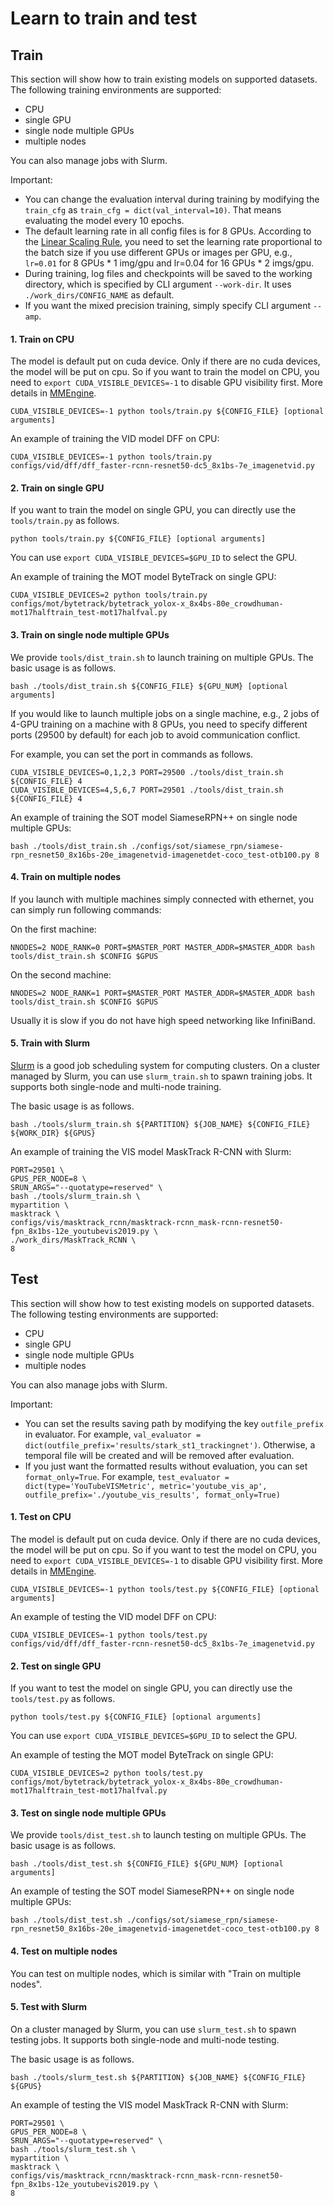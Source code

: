 # Learn to train and test

## Train

This section will show how to train existing models on supported datasets.
The following training environments are supported:
- CPU
- single GPU
- single node multiple GPUs
- multiple nodes

You can also manage jobs with Slurm.

Important:
- You can change the evaluation interval during training by modifying the `train_cfg` as
`train_cfg = dict(val_interval=10)`. That means evaluating the model every 10 epochs.
- The default learning rate in all config files is for 8 GPUs.
According to the [Linear Scaling Rule](https://arxiv.org/abs/1706.02677),
you need to set the learning rate proportional to the batch size if you use different GPUs or images per GPU, 
e.g., `lr=0.01` for 8 GPUs * 1 img/gpu and lr=0.04 for 16 GPUs * 2 imgs/gpu.
- During training, log files and checkpoints will be saved to the working directory,
which is specified by CLI argument `--work-dir`. It uses `./work_dirs/CONFIG_NAME` as default.
- If you want the mixed precision training, simply specify CLI argument `--amp`.

#### 1. Train on CPU

The model is default put on cuda device.
Only if there are no cuda devices, the model will be put on cpu.
So if you want to train the model on CPU, you need to `export CUDA_VISIBLE_DEVICES=-1` to disable GPU visibility first.
More details in [MMEngine](https://github.com/open-mmlab/mmengine/blob/ca282aee9e402104b644494ca491f73d93a9544f/mmengine/runner/runner.py#L849-L850).

```shell script
CUDA_VISIBLE_DEVICES=-1 python tools/train.py ${CONFIG_FILE} [optional arguments]
```

An example of training the VID model DFF on CPU:

```shell script
CUDA_VISIBLE_DEVICES=-1 python tools/train.py configs/vid/dff/dff_faster-rcnn-resnet50-dc5_8x1bs-7e_imagenetvid.py
```

#### 2. Train on single GPU

If you want to train the model on single GPU, you can directly use the `tools/train.py` as follows.

```shell script
python tools/train.py ${CONFIG_FILE} [optional arguments]
```

You can use `export CUDA_VISIBLE_DEVICES=$GPU_ID` to select the GPU.

An example of training the MOT model ByteTrack on single GPU:

```shell script
CUDA_VISIBLE_DEVICES=2 python tools/train.py configs/mot/bytetrack/bytetrack_yolox-x_8x4bs-80e_crowdhuman-mot17halftrain_test-mot17halfval.py
```

#### 3. Train on single node multiple GPUs

We provide `tools/dist_train.sh` to launch training on multiple GPUs.
The basic usage is as follows.

```shell script
bash ./tools/dist_train.sh ${CONFIG_FILE} ${GPU_NUM} [optional arguments]
```

If you would like to launch multiple jobs on a single machine,
e.g., 2 jobs of 4-GPU training on a machine with 8 GPUs,
you need to specify different ports (29500 by default) for each job to avoid communication conflict.

For example, you can set the port in commands as follows.

```shell script
CUDA_VISIBLE_DEVICES=0,1,2,3 PORT=29500 ./tools/dist_train.sh ${CONFIG_FILE} 4
CUDA_VISIBLE_DEVICES=4,5,6,7 PORT=29501 ./tools/dist_train.sh ${CONFIG_FILE} 4
```

An example of training the SOT model SiameseRPN++ on single node multiple GPUs:

```shell script
bash ./tools/dist_train.sh ./configs/sot/siamese_rpn/siamese-rpn_resnet50_8x16bs-20e_imagenetvid-imagenetdet-coco_test-otb100.py 8
```

#### 4. Train on multiple nodes

If you launch with multiple machines simply connected with ethernet, you can simply run following commands:

On the first machine:

```shell script
NNODES=2 NODE_RANK=0 PORT=$MASTER_PORT MASTER_ADDR=$MASTER_ADDR bash tools/dist_train.sh $CONFIG $GPUS
```

On the second machine:

```shell script
NNODES=2 NODE_RANK=1 PORT=$MASTER_PORT MASTER_ADDR=$MASTER_ADDR bash tools/dist_train.sh $CONFIG $GPUS
```

Usually it is slow if you do not have high speed networking like InfiniBand.

#### 5. Train with Slurm

[Slurm](https://slurm.schedmd.com/) is a good job scheduling system for computing clusters.
On a cluster managed by Slurm, you can use `slurm_train.sh` to spawn training jobs.
It supports both single-node and multi-node training.

The basic usage is as follows.

```shell script
bash ./tools/slurm_train.sh ${PARTITION} ${JOB_NAME} ${CONFIG_FILE} ${WORK_DIR} ${GPUS}
```

An example of training the VIS model MaskTrack R-CNN with Slurm:

```shell script
PORT=29501 \
GPUS_PER_NODE=8 \
SRUN_ARGS="--quotatype=reserved" \
bash ./tools/slurm_train.sh \
mypartition \
masktrack \
configs/vis/masktrack_rcnn/masktrack-rcnn_mask-rcnn-resnet50-fpn_8x1bs-12e_youtubevis2019.py \
./work_dirs/MaskTrack_RCNN \
8
```

## Test

This section will show how to test existing models on supported datasets.
The following testing environments are supported:
- CPU
- single GPU
- single node multiple GPUs
- multiple nodes

You can also manage jobs with Slurm.

Important:
- You can set the results saving path by modifying the key `outfile_prefix` in evaluator.
For example, `val_evaluator = dict(outfile_prefix='results/stark_st1_trackingnet')`.
Otherwise, a temporal file will be created and will be removed after evaluation.
- If you just want the formatted results without evaluation, you can set `format_only=True`.
For example, `test_evaluator = dict(type='YouTubeVISMetric', metric='youtube_vis_ap', outfile_prefix='./youtube_vis_results', format_only=True)`

#### 1. Test on CPU

The model is default put on cuda device.
Only if there are no cuda devices, the model will be put on cpu.
So if you want to test the model on CPU, you need to `export CUDA_VISIBLE_DEVICES=-1` to disable GPU visibility first.
More details in [MMEngine](https://github.com/open-mmlab/mmengine/blob/ca282aee9e402104b644494ca491f73d93a9544f/mmengine/runner/runner.py#L849-L850).

```shell script
CUDA_VISIBLE_DEVICES=-1 python tools/test.py ${CONFIG_FILE} [optional arguments]
```

An example of testing the VID model DFF on CPU:

```shell script
CUDA_VISIBLE_DEVICES=-1 python tools/test.py configs/vid/dff/dff_faster-rcnn-resnet50-dc5_8x1bs-7e_imagenetvid.py
```

#### 2. Test on single GPU

If you want to test the model on single GPU, you can directly use the `tools/test.py` as follows.

```shell script
python tools/test.py ${CONFIG_FILE} [optional arguments]
```

You can use `export CUDA_VISIBLE_DEVICES=$GPU_ID` to select the GPU.

An example of testing the MOT model ByteTrack on single GPU:

```shell script
CUDA_VISIBLE_DEVICES=2 python tools/test.py configs/mot/bytetrack/bytetrack_yolox-x_8x4bs-80e_crowdhuman-mot17halftrain_test-mot17halfval.py
```

#### 3. Test on single node multiple GPUs

We provide `tools/dist_test.sh` to launch testing on multiple GPUs.
The basic usage is as follows.

```shell script
bash ./tools/dist_test.sh ${CONFIG_FILE} ${GPU_NUM} [optional arguments]
```

An example of testing the SOT model SiameseRPN++ on single node multiple GPUs:

```shell script
bash ./tools/dist_test.sh ./configs/sot/siamese_rpn/siamese-rpn_resnet50_8x16bs-20e_imagenetvid-imagenetdet-coco_test-otb100.py 8
```

#### 4. Test on multiple nodes

You can test on multiple nodes, which is similar with "Train on multiple nodes".

#### 5. Test with Slurm

On a cluster managed by Slurm, you can use `slurm_test.sh` to spawn testing jobs.
It supports both single-node and multi-node testing.

The basic usage is as follows.

```shell script
bash ./tools/slurm_test.sh ${PARTITION} ${JOB_NAME} ${CONFIG_FILE} ${GPUS}
```

An example of testing the VIS model MaskTrack R-CNN with Slurm:

```shell script
PORT=29501 \
GPUS_PER_NODE=8 \
SRUN_ARGS="--quotatype=reserved" \
bash ./tools/slurm_test.sh \
mypartition \
masktrack \
configs/vis/masktrack_rcnn/masktrack-rcnn_mask-rcnn-resnet50-fpn_8x1bs-12e_youtubevis2019.py \
8
```
